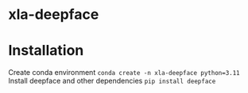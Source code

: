 # xla-deepface

# Installation
Create conda environment
```conda create -n xla-deepface python=3.11```
Install deepface and other dependencies
```pip install deepface```

